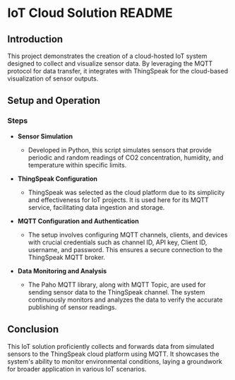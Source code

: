 # IoT Cloud Solution README

## Introduction
This project demonstrates the creation of a cloud-hosted IoT system designed to collect and visualize sensor data. By leveraging the MQTT protocol for data transfer, it integrates with ThingSpeak for the cloud-based visualization of sensor outputs.

## Setup and Operation

### Steps

- **Sensor Simulation**
  - Developed in Python, this script simulates sensors that provide periodic and random readings of CO2 concentration, humidity, and temperature within specific limits.

- **ThingSpeak Configuration**
  - ThingSpeak was selected as the cloud platform due to its simplicity and effectiveness for IoT projects. It is used here for its MQTT service, facilitating data ingestion and storage.

- **MQTT Configuration and Authentication**
  - The setup involves configuring MQTT channels, clients, and devices with crucial credentials such as channel ID, API key, Client ID, username, and password. This ensures a secure connection to the ThingSpeak MQTT broker.

- **Data Monitoring and Analysis**
  - The Paho MQTT library, along with MQTT Topic, are used for sending sensor data to the ThingSpeak channel. The system continuously monitors and analyzes the data to verify the accurate publishing of sensor readings.

## Conclusion

This IoT solution proficiently collects and forwards data from simulated sensors to the ThingSpeak cloud platform using MQTT. It showcases the system's ability to monitor environmental conditions, laying a groundwork for broader application in various IoT scenarios.
